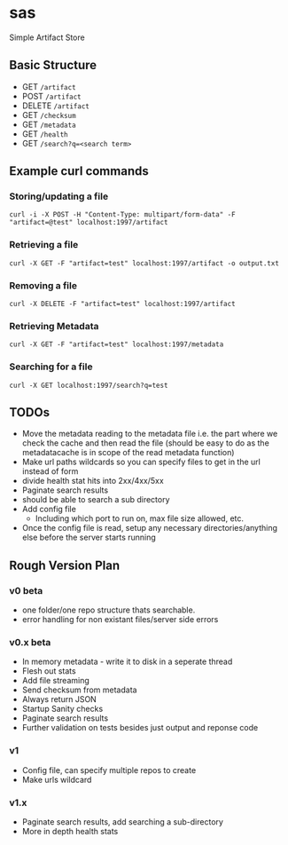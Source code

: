 # sas
Simple Artifact Store

## Basic Structure
- GET `/artifact`
- POST `/artifact`
- DELETE `/artifact`
- GET `/checksum`
- GET `/metadata`
- GET `/health`
- GET `/search?q=<search term>`

## Example curl commands

### Storing/updating a file
`curl -i -X POST -H "Content-Type: multipart/form-data" -F "artifact=@test" localhost:1997/artifact`

### Retrieving a file
`curl -X GET -F "artifact=test" localhost:1997/artifact -o output.txt`

### Removing a file
`curl -X DELETE -F "artifact=test" localhost:1997/artifact`

### Retrieving Metadata
`curl -X GET -F "artifact=test" localhost:1997/metadata`

### Searching for a file 
`curl -X GET localhost:1997/search?q=test`

## TODOs
- Move the metadata reading to the metadata file i.e. the part where we check the cache and then read the file (should be easy to do as the metadatacache is in scope of the read metadata function)
- Make url paths wildcards so you can specify files to get in the url instead of form
- divide health stat hits into 2xx/4xx/5xx
- Paginate search results
- should be able to search a sub directory
- Add config file
    - Including which port to run on, max file size allowed, etc.
- Once the config file is read, setup any necessary directories/anything else before the server starts running

## Rough Version Plan
### v0 beta
- one folder/one repo structure thats searchable.
- error handling for non existant files/server side errors

### v0.x beta
- In memory metadata - write it to disk in a seperate thread
- Flesh out stats
- Add file streaming
- Send checksum from metadata
- Always return JSON
- Startup Sanity checks
- Paginate search results
- Further validation on tests besides just output and reponse code

### v1
- Config file, can specify multiple repos to create 
- Make urls wildcard

### v1.x
- Paginate search results, add searching a sub-directory
- More in depth health stats
